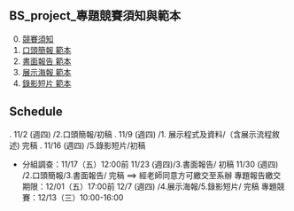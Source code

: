 ## BS_project_專題競賽須知與範本

0. [競賽須知](https://lab214b.uk:5001/d/s/v9B9ewCUY9MYrjNiTmKM5reM1AIhq8Ym/8blCvZAv2Uh3kW4S5XSsBE0Ky4tKHnFi-z7RAP-B0vAo)
2. [口頭簡報 範本](https://lab214b.uk:5001/d/s/v9BKOaguOvpOFm7H34QqM2Y2g7StlmUu/oRyFYLbxLj2okoiiGiUgEaMI2PvCNPLV-KLGg8OV-vAo)
3. [書面報告 範本](https://lab214b.uk:5001/d/s/v9BLvKjy8b7XUnuaENkzrWE3tYO9kkiX/vo5ojQT2e0ryBk_rheLevmJwsHAD7SNs-QrFAxPN-vAo)
4. [展示海報 範本](https://lab214b.uk:5001/d/s/v9BOrQz6nhGUiVMY9al1dV3IQSYFCjji/f3CHqookUGy39D96u8hGzxgwP1Jlr5dg-WbHABP1-vAo)
5. [錄影短片 範本](https://lab214b.uk:5001/d/s/v9GSTUoGgeUNRRGGtTWJY2ruDIFcuOHB/MuPDRuYUtFtW_Si7qb-F8ZqA70fAEPB9-6bJAGYi6vAo)

## Schedule
. 11/2 (週四) /2.口頭簡報/初稿
. 11/9 (週四) /1. 展示程式及資料/（含展示流程敘述) 完稿
. 11/16 (週四) /5.錄影短片/初稿
* 分組調查：11/17（五）12:00前
11/23 (週四)/3.書面報告/ 初稿
11/30 (週四)  /2.口頭簡報/3.書面報告/ 完稿  ==> 經老師同意方可繳交至系辦
專題報告繳交期限：12/01（五）17:00前
12/7 (週四)    /4.展示海報/5.錄影短片/ 完稿
專題競賽：12/13（三）10:00-16:00

